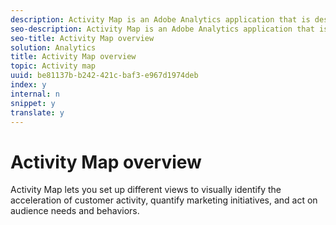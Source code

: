 ```yaml
---
description: Activity Map is an Adobe Analytics application that is designed to rank link activity using visual overlays and provide a dashboard of real-time analytics to monitor audience engagement of your web pages.
seo-description: Activity Map is an Adobe Analytics application that is designed to rank link activity using visual overlays and provide a dashboard of real-time analytics to monitor audience engagement of your web pages.
seo-title: Activity Map overview
solution: Analytics
title: Activity Map overview
topic: Activity map
uuid: be81137b-b242-421c-baf3-e967d1974deb
index: y
internal: n
snippet: y
translate: y
---
```


# Activity Map overview

Activity Map lets you set up different views to visually identify the acceleration of customer activity, quantify marketing initiatives, and act on audience needs and behaviors. 
